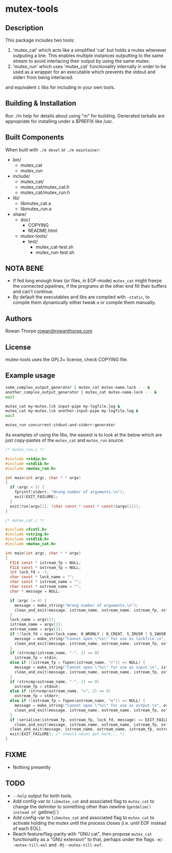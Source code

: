 mutex-tools
===========

Description
-----------

This package includes two tools:

1. 'mutex_cat' which acts like a simplified 'cat' but holds a mutex whenever
   outputing a line. This enables multiple instances outputting to the same
   stream to avoid interlacing their output by using the same mutex.
1. 'mutex_run' which uses 'mutex_cat' functionality internally in order to
   be used as a wrapper for an executable which prevents the stdout and
   stderr from being interlaced.

and equivalent c libs for including in your own tools.

Building & Installation
-----------------------

Run ./m help for details about using "m" for building. Generated tarballs are
appropriate for installing under a $PREFIX like /usr.

Built Components
----------------

When built with `./m devel` or `./m maintainer`:

* bin/
    * mutex_cat
    * mutex_run
* include/
    * mutex_cat/
    * mutex_cat/mutex_cat.h
    * mutex_cat/mutex_run.h
* lib/
    * libmutex_cat.a
    * libmutex_run.a
* share/
    * doc/
        * COPYING
        * README.html
    * mutex-tools/
        * test/
            * mutex_cat-test.sh
            * mutex_run-test.sh

NOTA BENE
---------

* If fed long enough lines (or files, in EOF-mode) `mutex_cat` might freeze the
  connected pipelines, if the programs at the other end fill their buffers and
  can't continue.
* By default the executables and libs are compiled with `-static`, to compile
  them dynamically either tweak `m` or compile them manually.

Authors
-------

Rowan Thorpe <rowan@rowanthorpe.com>

License
-------

mutex-tools uses the GPL3+ license, check COPYING file.

Example usage
-------------

```sh
some_complex_output_generator | mutex_cat mutex-name.lock - - &
another_complex_output_generator | mutex_cat mutex-name.lock - - &
wait
```

```sh
mutex_cat my-mutex.lck input-pipe my-logfile.log &
mutex_cat my-mutex.lck another-input-pipe my-logfile.log &
wait
```

```sh
mutex_run concurrent-stdout-and-stderr-generator
```

As examples of using the libs, the easiest is to look at the below which are
just copy-pastes of the `mutex_cat` and `mutex_run` source.

```c
/* mutex_run.c */

#include <stdio.h>
#include <stdlib.h>
#include <mutex_run.h>

int main(int argc, char * * argv)
{
  if (argc < 2) {
    fprintf(stderr, "Wrong number of arguments.\n");
    exit(EXIT_FAILURE);
  }
  exit(run(argv[1], (char const * const * const)&argv[1]));
}
```

```c
/* mutex_cat.c */

#include <fcntl.h>
#include <string.h>
#include <stdlib.h>
#include <mutex_cat.h>

int main(int argc, char * * argv)
{
  FILE const * istream_fp = NULL;
  FILE const * ostream_fp = NULL;
  int lock_fd = -1;
  char const * lock_name = "";
  char const * istream_name = "";
  char const * ostream_name = "";
  char * message = NULL;

  if (argc != 4) {
    message = make_string("Wrong number of arguments.\n");
    clean_and_exit(message, istream_name, ostream_name, istream_fp, ostream_fp, lock_fd, true);
  }
  lock_name = argv[1];
  istream_name = argv[2];
  ostream_name = argv[3];
  if ((lock_fd = open(lock_name, O_WRONLY | O_CREAT, S_IRUSR | S_IWUSR | S_IRGRP | S_IROTH)) == -1) {
    message = make_string("Cannot open \"%s\" for use as lockfile.\n", lock_name);
    clean_and_exit(message, istream_name, ostream_name, istream_fp, ostream_fp, lock_fd, true);
  }
  if (strncmp(istream_name, "-", 2) == 0)
    istream_fp = stdin;
  else if ((istream_fp = fopen(istream_name, "r")) == NULL) {
    message = make_string("Cannot open \"%s\" for use as input.\n", istream_name);
    clean_and_exit(message, istream_name, ostream_name, istream_fp, ostream_fp, lock_fd, true);
  }
  if (strncmp(ostream_name, "-", 2) == 0)
    ostream_fp = stdout;
  else if (strncmp(ostream_name, "=", 2) == 0)
    ostream_fp = stderr;
  else if ((ostream_fp = fopen(ostream_name, "w")) == NULL) {
    message = make_string("Cannot open \"%s\" for use as output.\n", ostream_name);
    clean_and_exit(message, istream_name, ostream_name, istream_fp, ostream_fp, lock_fd, true);
  }
  if (serialise(istream_fp, ostream_fp, lock_fd, message) == EXIT_FAILURE)
    clean_and_exit(message, istream_name, ostream_name, istream_fp, ostream_fp, lock_fd, true);
  clean_and_exit(message, istream_name, ostream_name, istream_fp, ostream_fp, lock_fd, false);
  exit(EXIT_FAILURE); /* should never get here... */
}
```

FIXME
-----

* Nothing presently

TODO
----

* `--help` output for both tools.
* Add config-var to `libmutex_cat` and associated flag to `mutex_cat` to
  change the delimiter to something other than newline (`getdelim() instead
  of `getline()`)
* Add config-var to `libmutex_cat` and associated flag to `mutex_cat` to
  activate holding the mutex until the process closes (i.e. until EOF instead
  of each EOL).
* Reach feature/flag-parity with "GNU cat", then propose `mutex_cat`
  functionality as a "GNU extension" to that, perhaps under the flags
  `-m|--mutex-till-eol` and `-M|--mutex-till-eof`.
